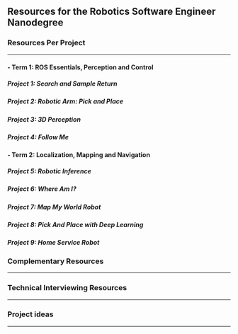 ## Resources for the Robotics Software Engineer Nanodegree

### Resources Per Project

----

#### - Term 1: ROS Essentials, Perception and Control

##### Project 1: Search and Sample Return

##### Project 2: Robotic Arm: Pick and Place

##### Project 3: 3D Perception

##### Project 4: Follow Me

#### - Term 2: Localization, Mapping and Navigation

##### Project 5: Robotic Inference

##### Project 6: Where Am I?

##### Project 7: Map My World Robot

##### Project 8: Pick And Place with Deep Learning

##### Project 9: Home Service Robot       


### Complementary Resources

----

### Technical Interviewing Resources

----

### Project ideas

----